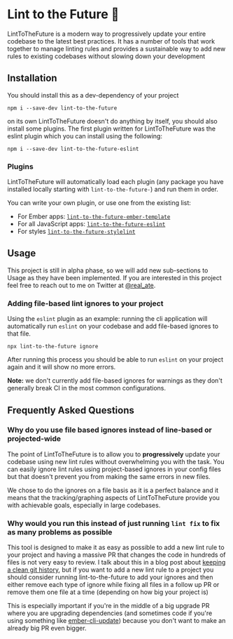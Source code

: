 # Lint to the Future 🚀

LintToTheFuture is a modern way to progressively update your entire codebase to the latest best practices. It has a number of tools that work together to manage linting rules and provides a sustainable way to add new rules to existing codebases without slowing down your development

## Installation

You should install this as a dev-dependency of your project

```
npm i --save-dev lint-to-the-future
```

on its own LintToTheFuture doesn't do anything by itself, you should also install some plugins. The first plugin written for LintToTheFuture was the eslint plugin which you can install using the following:

```
npm i --save-dev lint-to-the-future-eslint
```

### Plugins

LintToTheFuture will automatically load each plugin (any package you have installed locally starting with `lint-to-the-future-`) and run them in order.

You can write your own plugin, or use one from the existing list:
- For Ember apps: [`lint-to-the-future-ember-template`](https://github.com/mansona/lint-to-the-future-ember-template)
- For all JavaScript apps: [`lint-to-the-future-eslint`](https://github.com/mansona/lint-to-the-future-eslint)
- For styles [`lint-to-the-future-stylelint`](https://github.com/mansona/lint-to-the-future-stylelint)

## Usage

This project is still in alpha phase, so we will add new sub-sections to Usage as they have been implemented. If you are interested in this project feel free to reach out to me on Twitter at [@real_ate](https://twitter.com/real_ate).

### Adding file-based lint ignores to your project

Using the `eslint` plugin as an example: running the cli application will automatically run `eslint` on your codebase and add file-based ignores to that file.

```
npx lint-to-the-future ignore
```

After running this process you should be able to run `eslint` on your project again and it will show no more errors.

**Note:** we don't currently add file-based ignores for warnings as they don't generally break CI in the most common configurations.

## Frequently Asked Questions

### Why do you use file based ignores instead of line-based or projected-wide

The point of LintToTheFuture is to allow you to **progressively** update your codebase using new lint rules without overwhelming you with the task. You can easily ignore lint rules using project-based ignores in your config files but that doesn't prevent you from making the same errors in new files.

We chose to do the ignores on a file basis as it is a perfect balance and it means that the tracking/graphing aspects of LintToTheFuture provide you with achievable goals, especially in large codebases.

### Why would you run this instead of just running `lint fix` to fix as many problems as possible

This tool is designed to make it as easy as possible to add a new lint rule to your project and having a massive PR that changes the code in hundreds of files is not very easy to review. I talk about this in a blog post about [keeping a clean git history](https://simplabs.com/blog/2021/05/26/keeping-a-clean-git-history/), but if you want to add a new lint rule to a project you should consider running lint-to-the-future to add your ignores and then either remove each type of ignore while fixing all files in a follow up PR or remove them one file at a time (depending on how big your project is)

This is especially important if you're in the middle of a big upgrade PR where you are upgrading dependencies (and sometimes code if you're using something like [ember-cli-update](https://github.com/ember-cli/ember-cli-update)) because you don't want to make an already big PR even bigger. 
